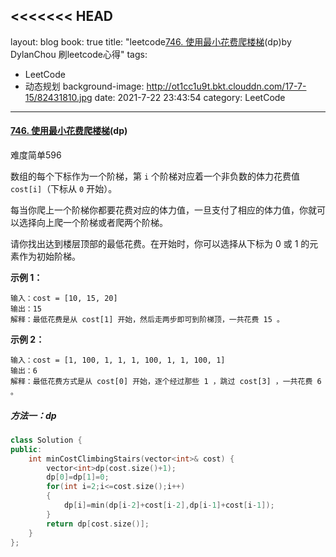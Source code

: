 <<<<<<< HEAD
---
layout: blog
book: true
title:  "leetcode[746. 使用最小花费爬楼梯](https://leetcode-cn.com/problems/min-cost-climbing-stairs/)(dp)by DylanChou 刷leetcode心得"
tags:

- LeetCode
- 动态规划
background-image: http://ot1cc1u9t.bkt.clouddn.com/17-7-15/82431810.jpg
date:   2021-7-22 23:43:54
category: LeetCode
---


#### [746. 使用最小花费爬楼梯](https://leetcode-cn.com/problems/min-cost-climbing-stairs/)(dp)

难度简单596

数组的每个下标作为一个阶梯，第 `i` 个阶梯对应着一个非负数的体力花费值 `cost[i]`（下标从 `0` 开始）。

每当你爬上一个阶梯你都要花费对应的体力值，一旦支付了相应的体力值，你就可以选择向上爬一个阶梯或者爬两个阶梯。

请你找出达到楼层顶部的最低花费。在开始时，你可以选择从下标为 0 或 1 的元素作为初始阶梯。

 

**示例 1：**

```
输入：cost = [10, 15, 20]
输出：15
解释：最低花费是从 cost[1] 开始，然后走两步即可到阶梯顶，一共花费 15 。
```

 **示例 2：**

```
输入：cost = [1, 100, 1, 1, 1, 100, 1, 1, 100, 1]
输出：6
解释：最低花费方式是从 cost[0] 开始，逐个经过那些 1 ，跳过 cost[3] ，一共花费 6 。
```

##### 方法一：dp

```c++
class Solution {
public:
    int minCostClimbingStairs(vector<int>& cost) {
        vector<int>dp(cost.size()+1);
        dp[0]=dp[1]=0;
        for(int i=2;i<=cost.size();i++)
        {
            dp[i]=min(dp[i-2]+cost[i-2],dp[i-1]+cost[i-1]);
        }
        return dp[cost.size()];
    }
};
```

